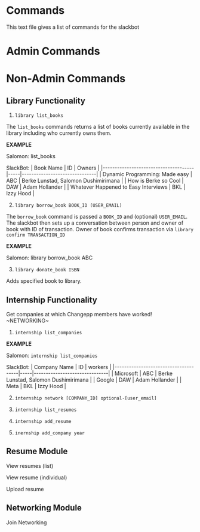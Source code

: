 # Commands

This text file gives a list of commands for the slackbot

# Admin Commands

# Non-Admin Commands

## Library Functionality

1. `library list_books`

The `list_books` commands returns a list of books currently available in the library including who currently owns them.

**EXAMPLE**

Salomon: list_books

SlackBot:
| Book Name          | ID  | Owners |
|--------------------------------------|-----|-------------------------------|
| Dynamic Programming: Made easy       | ABC | Berke Lunstad, Salomon Dushimirimana         |
| How is Berke so Cool                 | DAW | Adam Hollander                |
| Whatever Happened to Easy Interviews | BKL | Izzy Hood                     |

2. `library borrow_book BOOK_ID (USER_EMAIL)`

The `borrow_book` command is passed a `BOOK_ID` and (optional) `USER_EMAIL`. The slackbot then sets up a conversation between person and owner of book with ID of transaction. Owner of book confirms transaction via `library confirm TRANSACTION_ID`

**EXAMPLE**

Salomon: library borrow_book ABC




3. `library donate_book ISBN`

Adds specified book to library. 

## Internship Functionality

Get companies at which Changepp members have worked! ~NETWORKING~

1. `internship list_companies`

**EXAMPLE**

Salomon: `internship list_companies`

SlackBot:
| Company Name          | ID  | workers |
|--------------------------------------|-----|-------------------------------|
| Microsoft       | ABC | Berke Lunstad, Salomon Dushimirimana         |
| Google                 | DAW | Adam Hollander                |
| Meta | BKL | Izzy Hood                     |

2. `internship network [COMPANY_ID] optional-[user_email]`

3. `internship list_resumes`

4. `internship add_resume`

5. `inernship add_company year`

## Resume Module

View resumes (list)

View resume (individual)

Upload resume

## Networking Module

Join Networking